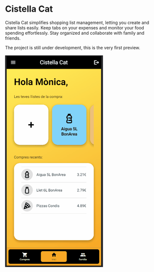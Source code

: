 # Cistella Cat

Cistella Cat simplifies shopping list management, letting you create and share lists easily. Keep tabs on your expenses and monitor your food spending effortlessly. Stay organized and collaborate with family and friends.

The project is still under development, this is the very first preview.
<br><br>
![](https://raw.githubusercontent.com/ManelRosPuig/CistellaCat/main/assets/previews/CistellaCatPreview.gif)
